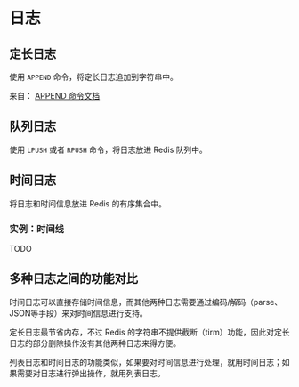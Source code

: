 # 日志


## 定长日志

使用 ``APPEND`` 命令，将定长日志追加到字符串中。

来自： [APPEND 命令文档](http://redis.readthedocs.org/en/latest/string/append.html)


## 队列日志

使用 ``LPUSH`` 或者 ``RPUSH`` 命令，将日志放进 Redis 队列中。


## 时间日志

将日志和时间信息放进 Redis 的有序集合中。


### 实例：时间线

TODO


## 多种日志之间的功能对比

时间日志可以直接存储时间信息，而其他两种日志需要通过编码/解码（parse、JSON等手段）来对时间信息进行支持。

定长日志最节省内存，不过 Redis 的字符串不提供截断（tirm）功能，因此对定长日志的部分删除操作没有其他两种日志来得方便。

列表日志和时间日志的功能类似，如果要对时间信息进行处理，就用时间日志；如果需要对日志进行弹出操作，就用列表日志。
